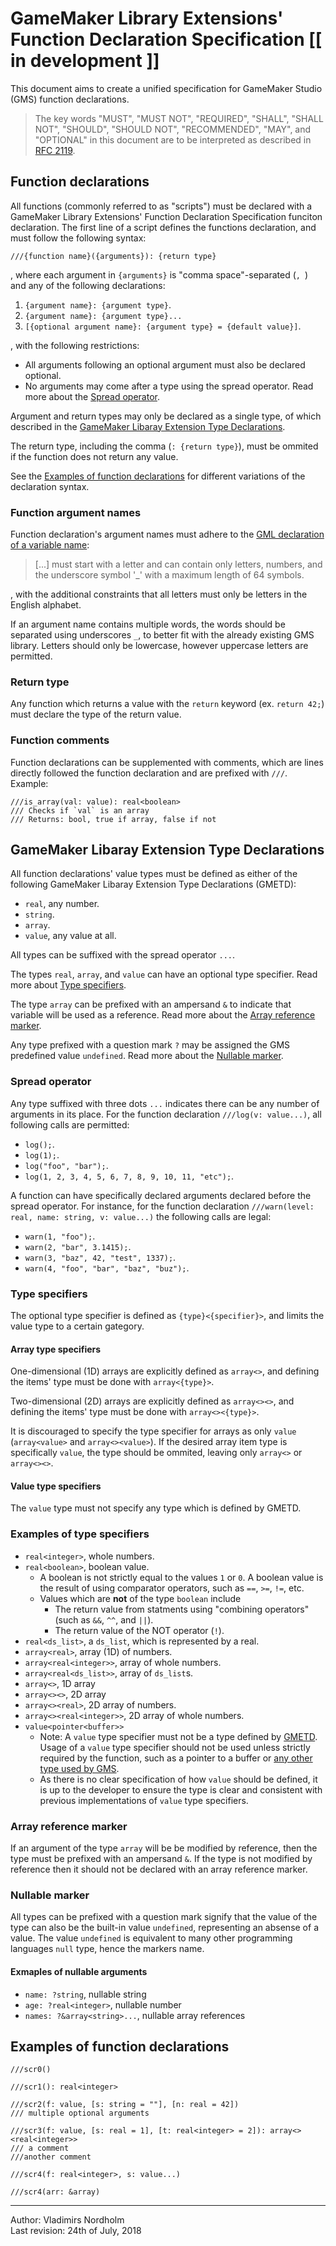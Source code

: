# GameMaker Library Extensions' Function Declaration Specification  [[ in development ]]

This document aims to create a unified specification for GameMaker Studio (GMS) function declarations.

> The key words "MUST", "MUST NOT", "REQUIRED", "SHALL", "SHALL
> NOT", "SHOULD", "SHOULD NOT", "RECOMMENDED",  "MAY", and
> "OPTIONAL" in this document are to be interpreted as described in
> [RFC 2119](https://www.ietf.org/rfc/rfc2119.txt).

## Function declarations

All functions (commonly referred to as "scripts") must be declared with a GameMaker Library Extensions' Function Declaration Specification funciton declaration. The first line of a script defines the functions declaration, and must follow the following syntax:

```gml
///{function name}({arguments}): {return type}
```

, where each argument in `{arguments}` is "comma space"-separated (`, `) and any of the following declarations:

1. `{argument name}: {argument type}`.
2. `{argument name}: {argument type}...`
3. `[{optional argument name}: {argument type} = {default value}]`.

, with the following restrictions:

* All arguments following an optional argument must also be declared optional.
* No arguments may come after a type using the spread operator. Read more about the [Spread operator](#spread-operator).

Argument and return types may only be declared as a single type, of which described in the [GameMaker Libaray Extension Type Declarations](#gamemaker-libaray-extension-type-declarations).

The return type, including the comma (`: {return type}`), must be ommited if the function does not return any value.

See the [Examples of function declarations](#examples-of-function-declarations) for different variations of the declaration syntax.

### Function argument names

Function declaration's argument names must adhere to the [GML declaration of a variable name](https://docs.yoyogames.com/source/dadiospice/002_reference/001_gml%20language%20overview/variables/index.html):

> [...] must start with a letter and can contain only letters, numbers, and the underscore symbol '_' with a maximum length of 64 symbols.

, with the additional constraints that all letters must only be letters in the English alphabet.

If an argument name contains multiple words, the words should be separated using underscores `_`, to better fit with the already existing GMS library. Letters should only be lowercase, however uppercase letters are permitted.

### Return type

Any function which returns a value with the `return` keyword (ex. `return 42;`) must declare the type of the return value.

### Function comments

Function declarations can be supplemented with comments, which are lines directly followed the function declaration and are prefixed with `///`. Example:

```gml
///is_array(val: value): real<boolean>
/// Checks if `val` is an array
/// Returns: bool, true if array, false if not
```

## GameMaker Libaray Extension Type Declarations

All function declarations' value types must be defined as either of the following GameMaker Libaray Extension Type Declarations (GMETD):

* `real`, any number.
* `string`.
* `array`.
* `value`, any value at all.

All types can be suffixed with the spread operator `...`.

The types `real`, `array`, and `value` can have an optional type specifier. Read more about [Type specifiers](#type-specifiers).

The type `array` can be prefixed with an ampersand `&` to indicate that variable will be used as a reference. Read more about the [Array reference marker](#array-reference-marker).

Any type prefixed with a question mark `?` may be assigned the GMS predefined value `undefined`. Read more about the [Nullable marker](#nullable-marker).

### Spread operator

Any type suffixed with three dots `...` indicates there can be any number of arguments in its place. For the function declaration `///log(v: value...)`, all following calls are permitted:

* `log();`.
* `log(1);`.
* `log("foo", "bar");`.
* `log(1, 2, 3, 4, 5, 6, 7, 8, 9, 10, 11, "etc");`.

A function can have specifically declared arguments declared before the spread operator. For instance, for the function declaration `///warn(level: real, name: string, v: value...)` the following calls are legal:

* `warn(1, "foo");`.
* `warn(2, "bar", 3.1415);`.
* `warn(3, "baz", 42, "test", 1337);`.
* `warn(4, "foo", "bar", "baz", "buz");`.

### Type specifiers

The optional type specifier is defined as `{type}<{specifier}>`, and limits the value type to a certain gategory.

#### Array type specifiers

One-dimensional (1D) arrays are explicitly defined as `array<>`, and defining the items' type must be done with `array<{type}>`.

Two-dimensional (2D) arrays are explicitly defined as `array<><>`, and defining the items' type must be done with `array<><{type}>`.

It is discouraged to specify the type specifier for arrays as only `value` (`array<value>` and `array<><value>`). If the desired array item type is specifically `value`, the type should be ommited, leaving only `array<>` or `array<><>`.

#### Value type specifiers

The `value` type must not specify any type which is defined by GMETD.

### Examples of type specifiers

* `real<integer>`, whole numbers.
* `real<boolean>`, boolean value.
  * A boolean is not strictly equal to the values `1` or `0`. A boolean value is the result of using comparator operators, such as `==`, `>=`, `!=`, etc.
  * Values which are **not** of the type `boolean` include
    * The return value from statments using "combining operators" (such as `&&`, `^^`, and `||`).
    * The return value of the NOT operator (`!`).
* `real<ds_list>`, a `ds_list`, which is represented by a real.
* `array<real>`, array (1D) of numbers.
* `array<real<integer>>`, array of whole numbers.
* `array<real<ds_list>>`, array of `ds_list`s.
* `array<>`, 1D array
* `array<><>`, 2D array
* `array<><real>`, 2D array of numbers.
* `array<><real<integer>>`, 2D array of whole numbers.
* `value<pointer<buffer>>`
  * Note: A `value` type specifier must not be a type defined by [GMETD](#gamemaker-libaray-extension-type-declarations). Usage of a `value` type specifier should not be used unless strictly required by the function, such as a pointer to a buffer or [any other type used by GMS](https://docs.yoyogames.com/source/dadiospice/002_reference/001_gml%20language%20overview/typeof.html).
  * As there is no clear specification of how `value` should be defined, it is up to the developer to ensure the type is clear and consistent with previous implementations of `value` type specifiers.

### Array reference marker

If an argument of the type `array` will be be modified by reference, then the type must be prefixed with an ampersand `&`. If the type is not modified by reference then it should not be declared with an array reference marker.

### Nullable marker

All types can be prefixed with a question mark signify that the value of the type can also be the built-in value `undefined`, representing an absense of a value. The value `undefined` is equivalent to many other programming languages `null` type, hence the markers name.

#### Exmaples of nullable arguments

* `name: ?string`, nullable string
* `age: ?real<integer>`, nullable number
* `names: ?&array<string>...`, nullable array references

## Examples of function declarations

```gml
///scr0()
```

```gml
///scr1(): real<integer>
```

```gml
///scr2(f: value, [s: string = ""], [n: real = 42])
/// multiple optional arguments
```

```gml
///scr3(f: value, [s: real = 1], [t: real<integer> = 2]): array<><real<integer>>
/// a comment
///another comment
```

```gml
///scr4(f: real<integer>, s: value...)
```

```gml
///scr4(arr: &array)
```

---

Author: Vladimirs Nordholm  
Last revision: 24th of July, 2018
